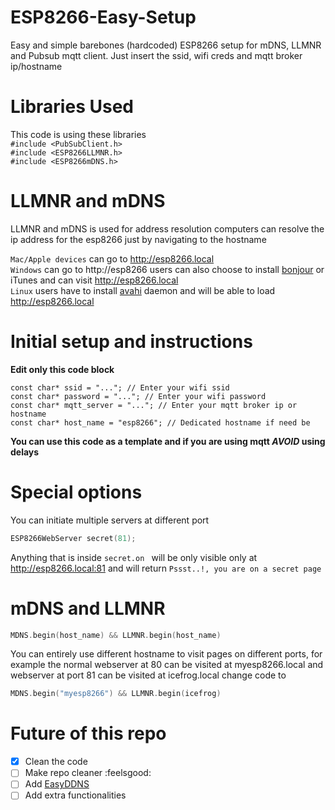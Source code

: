 # ESP8266-Easy-Setup
Easy and simple barebones (hardcoded) ESP8266 setup for mDNS, LLMNR and Pubsub mqtt client. Just insert the ssid, wifi creds and mqtt broker ip/hostname 

# Libraries Used
This code is using these libraries
<br>
`#include <PubSubClient.h>`<br>
`#include <ESP8266LLMNR.h>`<br>
`#include <ESP8266mDNS.h>`<br>

# LLMNR and mDNS
LLMNR and mDNS is used for address resolution computers can resolve the ip address for the esp8266 just by navigating to the hostname

`Mac/Apple devices` can go to http://esp8266.local<br>
`Windows` can go to http://esp8266 users can also choose to install [bonjour](https://support.apple.com/kb/DL999?viewlocale=en_US&locale=en_US) or iTunes and can visit http://esp8266.local<br>
`Linux` users have to install [avahi](http://avahi.org) daemon and will be able to load http://esp8266.local


# Initial setup and instructions
**Edit only this code block**
```
const char* ssid = "..."; // Enter your wifi ssid
const char* password = "..."; // Enter your wifi password
const char* mqtt_server = "..."; // Enter your mqtt broker ip or hostname
const char* host_name = "esp8266"; // Dedicated hostname if need be
```
**You can use this code as a template and if you are using mqtt _AVOID_ using delays**

# Special options
You can initiate multiple servers at different port

```c
ESP8266WebServer secret(81);
 ```
 Anything that is inside ```secret.on ``` will be only visible only at http://esp8266.local:81 and will return `Pssst..!, you are on a secret page`
 
# mDNS and LLMNR
```c
MDNS.begin(host_name) && LLMNR.begin(host_name)
```
You can entirely use different hostname to visit pages on different ports, for example the normal webserver at 80 can be visited at myesp8266.local and webserver at port 81 can be visited at icefrog.local change code to 

```c
MDNS.begin("myesp8266") && LLMNR.begin(icefrog)
```


# Future of this repo

- [x] Clean the code
- [ ] Make repo cleaner :feelsgood:
- [ ] Add [EasyDDNS](https://github.com/peopledrivemecrazy/EasyDDNS)
- [ ] Add extra functionalities
